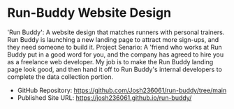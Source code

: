 # Run-Buddy Website Design

'Run Buddy': A website design that matches runners with personal trainers. 
Run Buddy is launching a new landing page to attract more sign-ups, and they need someone to build it. 
Project Senario: A 'friend who works at Run Buddy put in a good word for you, and the company has agreed to hire you as a freelance web developer. 
My job is to make the Run Buddy landing page look good, and then hand it off to Run Buddy's internal developers to complete the data collection portion.

* GitHub Repository: https://github.com/Josh236061/run-buddy/tree/main
* Published Site URL: https://josh236061.github.io/run-buddy/
